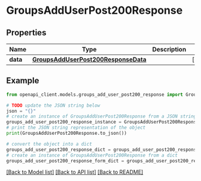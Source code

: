 # GroupsAddUserPost200Response


## Properties

Name | Type | Description | Notes
------------ | ------------- | ------------- | -------------
**data** | [**GroupsAddUserPost200ResponseData**](GroupsAddUserPost200ResponseData.md) |  | [optional] 

## Example

```python
from openapi_client.models.groups_add_user_post200_response import GroupsAddUserPost200Response

# TODO update the JSON string below
json = "{}"
# create an instance of GroupsAddUserPost200Response from a JSON string
groups_add_user_post200_response_instance = GroupsAddUserPost200Response.from_json(json)
# print the JSON string representation of the object
print(GroupsAddUserPost200Response.to_json())

# convert the object into a dict
groups_add_user_post200_response_dict = groups_add_user_post200_response_instance.to_dict()
# create an instance of GroupsAddUserPost200Response from a dict
groups_add_user_post200_response_form_dict = groups_add_user_post200_response.from_dict(groups_add_user_post200_response_dict)
```
[[Back to Model list]](../README.md#documentation-for-models) [[Back to API list]](../README.md#documentation-for-api-endpoints) [[Back to README]](../README.md)


